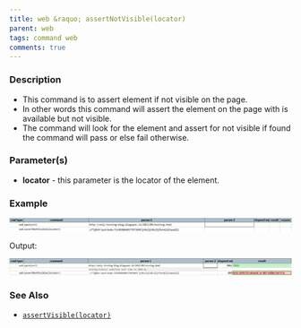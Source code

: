 ```yaml
---
title: web &raquo; assertNotVisible(locator)
parent: web
tags: command web
comments: true
---
```


### Description

*   This command is to assert element if not visible on the page.
*   In other words this command will assert the element on the page with is available but not visible.
*   The command will look for the element and assert for not visible if found the command will pass or else fail otherwise.

### Parameter(s)

- **locator** - this parameter is the locator of the element.

### Example

![](image/assertNotVisible_01.png)

Output:

![](image/assertNotVisible_02.png)

### See Also

*    [`assertVisible(locator)`](assertVisible(locator).html)